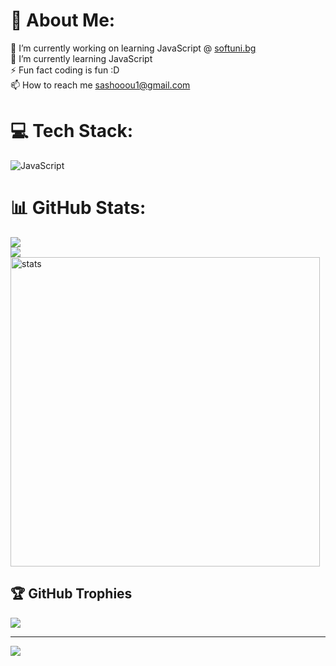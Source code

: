 # 💫 About Me:
🔭 I’m currently working on learning JavaScript @ [softuni.bg](https://softuni.bg/)<br>🌱 I’m currently learning JavaScript<br>⚡ Fun fact coding is fun :D<br>📫 How to reach me sashooou1@gmail.com


# 💻 Tech Stack:
![JavaScript](https://img.shields.io/badge/javascript-%23323330.svg?style=for-the-badge&logo=javascript&logoColor=%23F7DF1E)
# 📊 GitHub Stats:
![](https://github-readme-stats.vercel.app/api?username=sakinaa782&theme=tokyonight&hide_border=false&include_all_commits=false&count_private=false)<br/>
![](https://github-readme-streak-stats.herokuapp.com/?user=sakinaa782&theme=tokyonight&hide_border=false)<br/>
<img src="https://github-readme-stats.vercel.app/api/top-langs/?username=sakinaa782&theme=tokyonight&hide_border=false&include_all_commits=false&count_private=false&layout=compact" alt="stats" width="495"/>
## 🏆 GitHub Trophies
![](https://github-profile-trophy.vercel.app/?username=sakinaa782&theme=radical&no-frame=false&no-bg=true&margin-w=4)

---
[![](https://visitcount.itsvg.in/api?id=sakinaa782&icon=0&color=1)](https://visitcount.itsvg.in)
